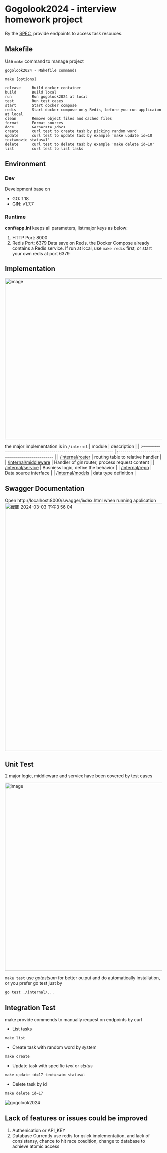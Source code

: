 # Gogolook2024 - interview homework project
By the [SPEC](./SPEC.md), provide endpoints to access task resouces. 
## Makefile
Use `make` command to manage project
```
gogolook2024 - Makefile commands

make [options]

release     Build docker container
build       Build local
run         Run gogolook2024 at local
test        Run test cases
start       Start docker compose
redis       Start docker compose only Redis, before you run applicaion at local
clean       Remove object files and cached files
format      Format sources
docs        Gernerate /docs
create      curl test to create task by picking random word
update      curl test to update task by example 'make update id=10 text=movie status=1'
delete      curl test to delete task by example 'make delete id=10'
list        curl test to list tasks
```

## Environment
### Dev
Development base on
- GO: 1.18
- GIN: v1.7.7
### Runtime
**conf/app.ini** keeps all parameters, list major keys as below:
1. HTTP Port: 8000
2. Redis Port: 6379
  Data save on Redis. the Docker Compose already contains a Redis service. If run at local, use `make redis` first, or start your own redis at port 6379

## Implementation
<img width="517" alt="image" src="https://github.com/shenmengkai/gogolook2024/assets/15992122/fdde246c-34f5-4289-8edc-71e56be030c5">

the major implementation is in `/internal`
| module                                                           | description                                    |
| :--------------------------------------------------------------- | :--------------------------------------------- |
| [/internal/router](./internal/router/router.go)                  | routing table to relative handler              |
| [/internal/middleware](./internal/middleware/task_middleware.go) | Handler of gin router, process request content |
| [/internal/service](./internal/service/task_service.go)          | Busniess logic, define the behavior            |
| [/internal/repo](./internal/repo/task_repo.go)                   | Data source interface                          |
| [/internal/models](./internal/models/task_model.go)              | data type definition                           |

## Swagger Documentation
Open http://localhost:8000/swagger/index.html when running application
<img width="797" alt="截圖 2024-03-03 下午3 56 04" src="https://github.com/shenmengkai/gogolook2024/assets/15992122/cf912768-ceaa-40d3-bb10-3db25130b50a">

## Unit Test
2 major logic, middleware and service have been covered by test cases

<img width="603" alt="image" src="https://github.com/shenmengkai/gogolook2024/assets/15992122/496ff5c8-673f-4bd7-86e5-f2b2ed2f09e7">


`make test` use *gotestsum* for better output and do automatically installation, or you prefer go test just by
```
go test ./internal/...
```
## Integration Test
make provide commends to manually request on endpoints by curl

- List tasks
```
make list
```

- Create task with random word by system
```
make create
```

- Update task with specific _text_ or _status_
```
make update id=17 text=swim status=1
```

- Delete task by id
```
make delete id=17
```

![gogolook2024](https://github.com/shenmengkai/gogolook2024/assets/15992122/2156613b-e548-40ba-8098-809fc280cfe7)

## Lack of features or issues could be improved
1. Authenication or API_KEY
2. Database
  Currently use redis for quick implementation, and lack of consistansy, chance to hit race condition, change to database to achieve atomic access 
